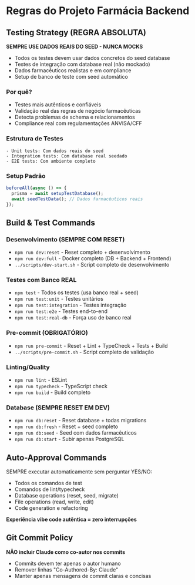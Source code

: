 # Regras do Projeto Farmácia Backend

## Testing Strategy (REGRA ABSOLUTA)

**SEMPRE USE DADOS REAIS DO SEED - NUNCA MOCKS**

- Todos os testes devem usar dados concretos do seed database
- Testes de integração com database real (não mockado) 
- Dados farmacêuticos realistas e em compliance
- Setup de banco de teste com seed automático

### Por quê?
- Testes mais autênticos e confiáveis
- Validação real das regras de negócio farmacêuticas
- Detecta problemas de schema e relacionamentos
- Compliance real com regulamentações ANVISA/CFF

### Estrutura de Testes
```
- Unit tests: Com dados reais do seed
- Integration tests: Com database real seedado
- E2E tests: Com ambiente completo
```

### Setup Padrão
```typescript
beforeAll(async () => {
  prisma = await setupTestDatabase();
  await seedTestData(); // Dados farmacêuticos reais
});
```

## Build & Test Commands

### Desenvolvimento (SEMPRE COM RESET)
- `npm run dev:reset` - Reset completo + desenvolvimento
- `npm run dev:full` - Docker completo (DB + Backend + Frontend)
- `../scripts/dev-start.sh` - Script completo de desenvolvimento

### Testes com Banco REAL
- `npm test` - Todos os testes (usa banco real + seed)
- `npm run test:unit` - Testes unitários
- `npm run test:integration` - Testes integração  
- `npm run test:e2e` - Testes end-to-end
- `npm run test:real-db` - Força uso de banco real

### Pre-commit (OBRIGATÓRIO)
- `npm run pre-commit` - Reset + Lint + TypeCheck + Tests + Build
- `../scripts/pre-commit.sh` - Script completo de validação

### Linting/Quality
- `npm run lint` - ESLint
- `npm run typecheck` - TypeScript check
- `npm run build` - Build completo

### Database (SEMPRE RESET EM DEV)
- `npm run db:reset` - Reset database + todas migrations
- `npm run db:fresh` - Reset + seed completo
- `npm run db:seed` - Seed com dados farmacêuticos
- `npm run db:start` - Subir apenas PostgreSQL

## Auto-Approval Commands

SEMPRE executar automaticamente sem perguntar YES/NO:
- Todos os comandos de test
- Comandos de lint/typecheck  
- Database operations (reset, seed, migrate)
- File operations (read, write, edit)
- Code generation e refactoring

**Experiência vibe code autêntica = zero interrupções**

## Git Commit Policy

**NÃO incluir Claude como co-autor nos commits**
- Commits devem ter apenas o autor humano
- Remover linhas "Co-Authored-By: Claude"
- Manter apenas mensagens de commit claras e concisas